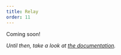 ```yaml
---
title: Relay
order: 11
---
```


Coming soon!

_Until then, take a look at [the documentation](https://hexdocs.pm/absinthe_relay)._
